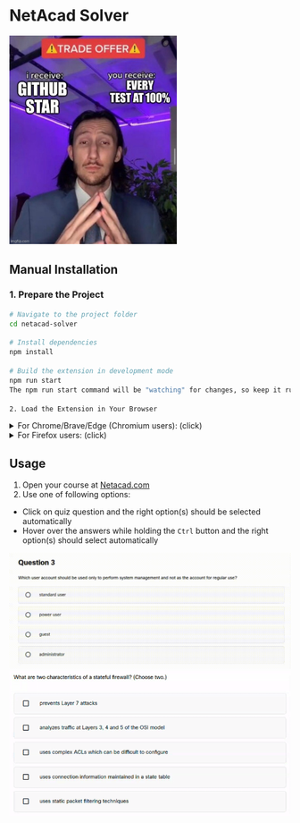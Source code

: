 # NetAcad Solver

<img alt="My generous offer" width="300" src="assets/screenshots/my-offer.jpg"/>

## Manual Installation

### 1. Prepare the Project

```bash
# Navigate to the project folder
cd netacad-solver

# Install dependencies
npm install

# Build the extension in development mode
npm run start
The npm run start command will be "watching" for changes, so keep it running in the terminal.

2. Load the Extension in Your Browser
```

<details>
  <summary>For Chrome/Brave/Edge (Chromium users): (click)</summary>

Open your browser
Go to chrome://extensions/ (or brave://extensions/, edge://extensions/)
Enable "Developer mode" in the top right corner
Click "Load unpacked"
Select the dist folder inside your project
That's it! Extension is now ready to use 🎉

</details>

<details>
  <summary>For Firefox users: (click)</summary>

Open Firefox
Go to about:debugging#/runtime/this-firefox
Click "Load Temporary Add-on..."
Navigate to the dist folder and select the manifest.json file
That's it! Extension is now ready to use 🎉

</details>

## Usage

1. Open your course at [Netacad.com](https://netacad.com/)
2. Use one of following options:

- Click on quiz question and the right option(s) should be selected automatically
- Hover over the answers while holding the `Ctrl` button and the right option(s) should select automatically

![demo.gif](assets/videos/demo.gif)
![demo-hover.gif](assets/videos/demo-hover.gif)
